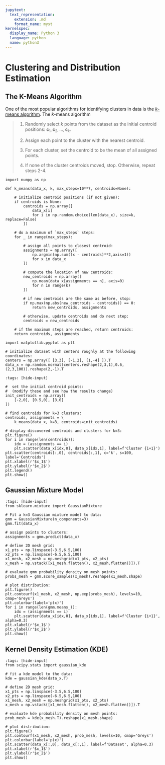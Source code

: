 ```yaml
---
jupytext:
  text_representation:
    extension: .md
    format_name: myst
kernelspec:
  display_name: Python 3
  language: python
  name: python3
---
```


# Clustering and Distribution Estimation

## The K-Means Algorithm

One of the most popular algorithms for identifying clusters in data is the [$k$-means algorithm](https://en.wikipedia.org/wiki/K-means_clustering). The $k$-means algorithm 

> 1. Randomly select $k$ points from the dataset as the initial centroid positions: $\mathbf{c}_1, \mathbf{c}_2, ..., \mathbf{c}_k$.
>
> 2. Assign each point to the cluster with the nearest centroid.
>
> 3. For each cluster, set the centroid to be the mean of all assigned points.
>
> 4. If none of the cluster centroids moved, stop. Otherwise, repeat steps 2-4.


```{code-cell}
import numpy as np

def k_means(data_x, k, max_steps=10**7, centroids=None):
    
    # initialize centroid positions (if not given):
    if centroids is None:
        centroids = np.array([
            data_x[i] 
            for i in np.random.choice(len(data_x), size=k, replace=False)
        ])
   
    # do a maximum of `max_steps` steps:
    for _ in range(max_steps):

        # assign all points to closest centroid:
        assignments = np.array([
            np.argmin(np.sum((x - centroids)**2,axis=1))
            for x in data_x   
        ])

        # compute the location of new centroids:
        new_centroids = np.array([
            np.mean(data_x[assignments == n], axis=0)
            for n in range(k)
        ])
 
        # if new centroids are the same as before, stop:
        if np.max(np.abs(new_centroids - centroids)) == 0:
            return new_centroids, assignments
        
        # otherwise, update centroids and do next step:
        centroids = new_centroids
    
    # if the maximum steps are reached, return centroids:
    return centroids, assignments
```

```{code-cell}
import matplotlib.pyplot as plt

# initialize dataset with centers roughly at the following coordinates:
centers = np.array([ [3,3], [-1,2], [1,-4] ]).T
data_x = np.random.normal(centers.reshape(2,3,1),0.6,(2,3,100)).reshape(2,-1).T
```

```{code-cell}
:tags: [hide-input]

#  set the initial centroid points:
#  (modify these and see how the results change)
init_centroids = np.array([
    [-2,0], [0.5,0], [3,0]
])

# find centroids for k=3 clusters:
centroids, assignments = \
    k_means(data_x, k=3, centroids=init_centroids) 

# display discovered centroids and clusters for k=3:
plt.figure()
for i in range(len(centroids)):
    idx = (assignments == i)
    plt.scatter(data_x[idx,0], data_x[idx,1], label=f'Cluster {i+1}')
plt.scatter(centroids[:,0], centroids[:,1], c='k', s=100, label='Centroids')
plt.xlabel(r'$x_1$')
plt.ylabel(r'$x_2$')
plt.legend()
plt.show()
```

## Gaussian Mixture Model

```{code-cell}
:tags: [hide-input]
from sklearn.mixture import GaussianMixture

# Fit a k=3 Gaussian mixture model to data:
gmm = GaussianMixture(n_components=3)
gmm.fit(data_x)

# assign points to clusters:
assignments = gmm.predict(data_x)

# define 2D mesh grid:
x1_pts = np.linspace(-3.5,6.5,100)
x2_pts = np.linspace(-6.5,6.5,100)
x1_mesh, x2_mesh = np.meshgrid(x1_pts, x2_pts)
x_mesh = np.vstack([x1_mesh.flatten(), x2_mesh.flatten()]).T

# evaluate gmm probability density on mesh points:
probs_mesh = gmm.score_samples(x_mesh).reshape(x1_mesh.shape)

# plot distribution:
plt.figure()
plt.contourf(x1_mesh, x2_mesh, np.exp(probs_mesh), levels=10, cmap='Greys')
plt.colorbar(label='p(x)')
for i in range(len(gmm.means_)):
    idx = (assignments == i)
    plt.scatter(data_x[idx,0], data_x[idx,1], label=f'Cluster {i+1}', alpha=0.3)
plt.xlabel(r'$x_1$')
plt.ylabel(r'$x_2$')
plt.show()
```

## Kernel Density Estimation (KDE)

```{code-cell}
:tags: [hide-input]
from scipy.stats import gaussian_kde

# fit a kde model to the data:
kde = gaussian_kde(data_x.T)

# define 2D mesh grid:
x1_pts = np.linspace(-3.5,6.5,100)
x2_pts = np.linspace(-6.5,6.5,100)
x1_mesh, x2_mesh = np.meshgrid(x1_pts, x2_pts)
x_mesh = np.vstack([x1_mesh.flatten(), x2_mesh.flatten()]).T

# evaluate kde probability density on mesh points:
prob_mesh = kde(x_mesh.T).reshape(x1_mesh.shape)

# plot distribution:
plt.figure()
plt.contourf(x1_mesh, x2_mesh, prob_mesh, levels=10, cmap='Greys')
plt.colorbar(label='p(x)')
plt.scatter(data_x[:,0], data_x[:,1], label=f'Dataset', alpha=0.3)
plt.xlabel(r'$x_1$')
plt.ylabel(r'$x_2$')
plt.show()

```

